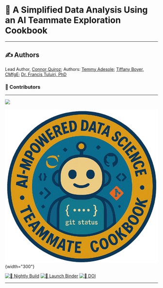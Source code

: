 #  📘 A Simplified Data Analysis Using an AI Teammate Exploration Cookbook

---

## ✍️ Authors

Lead Author, [Connor Quiroz](https://github.com/quir1869); Authors: [Temmy Adesole](https://github.com/IamTemmy); [Tiffany Boyer, CMfgE](https://github.com/El0quence); [Dr. Francis Tuluiri, PhD](https://github.com/ftuluiri)

### 🙌 Contributors

---

<a href="https://github.com/ProjectPythia/cookbook-template/graphs/contributors">
  <img src="https://contrib.rocks/image?repo=ProjectPythia/cookbook-template" />
</a>

![🐧 Thumbnail](thumbnails/thumbnail.png){width="300"}

[![🔄 Nightly Build](https://github.com/ProjectPythia/cookbook-template/actions/workflows/nightly-build.yaml/badge.svg)](https://github.com/ProjectPythia/cookbook-template/actions/workflows/nightly-build.yaml)
[![🚀 Launch Binder](https://binder.projectpythia.org/badge_logo.svg)](https://binder.projectpythia.org/v2/gh/ProjectPythia/cookbook-template/main?labpath=notebooks)
[![📌 DOI](https://zenodo.org/badge/475509405.svg)](https://zenodo.org/badge/latestdoi/475509405)

---


